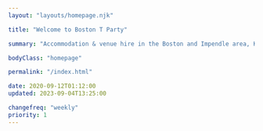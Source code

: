 ```yaml
---
layout: "layouts/homepage.njk"

title: "Welcome to Boston T Party"

summary: "Accommodation & venue hire in the Boston and Impendle area, Kwazulu Natal. From individual leisure guests to groups, backpackers, campers, bikers & hikers, birthday celebrations, farm-style weddings, office events, team building activities, and bull's parties."

bodyClass: "homepage"

permalink: "/index.html"

date: 2020-09-12T01:12:00
updated: 2023-09-04T13:25:00

changefreq: "weekly"
priority: 1
---
```

